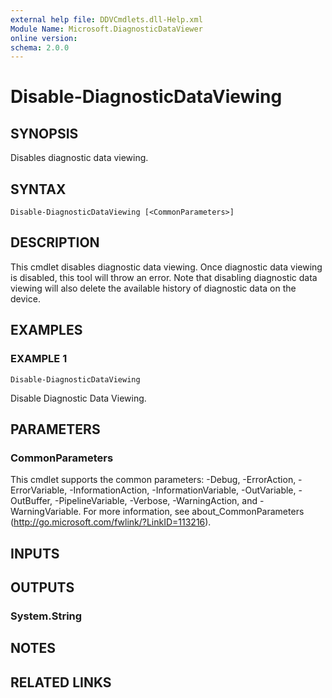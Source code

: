 ```yaml
---
external help file: DDVCmdlets.dll-Help.xml
Module Name: Microsoft.DiagnosticDataViewer
online version:
schema: 2.0.0
---
```


# Disable-DiagnosticDataViewing

## SYNOPSIS
Disables diagnostic data viewing.

## SYNTAX

```
Disable-DiagnosticDataViewing [<CommonParameters>]
```

## DESCRIPTION
This cmdlet disables diagnostic data viewing.
Once diagnostic data viewing is disabled, this tool will throw an error.
Note that disabling diagnostic data viewing will also delete the available history of diagnostic data on the device.

## EXAMPLES

### EXAMPLE 1
```
Disable-DiagnosticDataViewing
```

Disable Diagnostic Data Viewing.

## PARAMETERS

### CommonParameters
This cmdlet supports the common parameters: -Debug, -ErrorAction, -ErrorVariable, -InformationAction, -InformationVariable, -OutVariable, -OutBuffer, -PipelineVariable, -Verbose, -WarningAction, and -WarningVariable. For more information, see about_CommonParameters (http://go.microsoft.com/fwlink/?LinkID=113216).

## INPUTS

## OUTPUTS

### System.String
## NOTES

## RELATED LINKS
